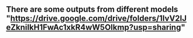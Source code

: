 ## There are some outputs from different models "https://drive.google.com/drive/folders/1IvV2IJeZkniIkH1FwAc1xkR4wW5Olkmp?usp=sharing"

